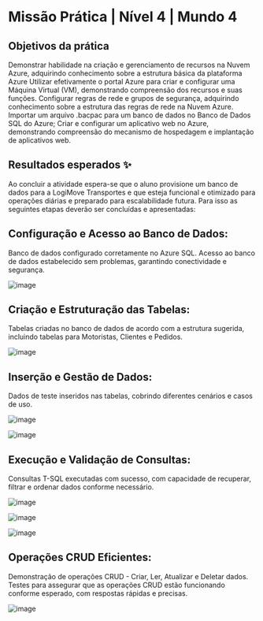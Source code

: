 # Missão Prática | Nível 4 | Mundo 4

## Objetivos da prática

Demonstrar habilidade na criação e gerenciamento de recursos na Nuvem Azure,
adquirindo conhecimento sobre a estrutura básica da plataforma Azure
Utilizar efetivamente o portal Azure para criar e configurar uma Máquina Virtual
(VM), demonstrando compreensão dos recursos e suas funções.
Configurar regras de rede e grupos de segurança, adquirindo conhecimento sobre a
estrutura das regras de rede na Nuvem Azure.
Importar um arquivo .bacpac para um banco de dados no Banco de Dados SQL do
Azure;
Criar e configurar um aplicativo web no Azure, demonstrando compreensão do
mecanismo de hospedagem e implantação de aplicativos web.

## Resultados esperados ✨

Ao concluir a atividade espera-se que o aluno provisione um banco de dados para a
LogiMove Transportes e que esteja funcional e otimizado para operações diárias e
preparado para escalabilidade futura. Para isso as seguintes etapas deverão ser
concluídas e apresentadas:

## Configuração e Acesso ao Banco de Dados:
Banco de dados configurado corretamente no Azure SQL.
Acesso ao banco de dados estabelecido sem problemas, garantindo
conectividade e segurança.

![image](https://github.com/RuanF7/M4-N4-LogiMove/assets/75641084/3c59024e-ab67-4d16-8a3f-be907c90921a)

## Criação e Estruturação das Tabelas:
Tabelas criadas no banco de dados de acordo com a estrutura sugerida,
incluindo tabelas para Motoristas, Clientes e Pedidos.

![image](https://github.com/RuanF7/M4-N4-LogiMove/assets/75641084/dc692d0a-3365-405c-a716-634bb950f618)

## Inserção e Gestão de Dados:
Dados de teste inseridos nas tabelas, cobrindo diferentes cenários e casos de
uso.

![image](https://github.com/RuanF7/M4-N4-LogiMove/assets/75641084/fb114663-4d72-4f5f-bd0c-963ca8130cf2)

![image](https://github.com/RuanF7/M4-N4-LogiMove/assets/75641084/2c0d60cc-0d32-4f6d-969a-2847b5c05c8d)


## Execução e Validação de Consultas:
Consultas T-SQL executadas com sucesso, com capacidade de recuperar, filtrar
e ordenar dados conforme necessário.

![image](https://github.com/RuanF7/M4-N4-LogiMove/assets/75641084/e4a66477-b57a-4bf4-9489-d7a9a9008de2)

![image](https://github.com/RuanF7/M4-N4-LogiMove/assets/75641084/cfc87b97-2fe8-4120-aca1-9d4b205a13f5)

![image](https://github.com/RuanF7/M4-N4-LogiMove/assets/75641084/3f3983bb-21bf-4085-9f6e-8ed913aa73ca)


## Operações CRUD Eficientes:
Demonstração de operações CRUD - Criar, Ler, Atualizar e Deletar dados.
Testes para assegurar que as operações CRUD estão funcionando conforme
esperado, com respostas rápidas e precisas.

![image](https://github.com/RuanF7/M4-N4-LogiMove/assets/75641084/0f8f0db9-17f7-4cc7-a5f6-b8dee61c8ac5)



